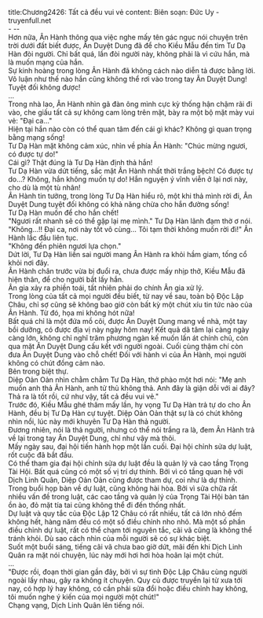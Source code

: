 title:Chương2426: Tất cả đều vui vẻ
content:
Biên soạn: Đức Uy - truyenfull.net<br>- --<br>Hơn nữa, Ân Hành thông qua việc nghe mấy tên gác ngục nói chuyện trên trời dưới đất biết được, Ân Duyệt Dung đã để cho Kiều Mẫu đến tìm Tư Dạ Hàn đòi người. Chỉ bất quá, lần đòi người này, không phải là vì cứu hắn, mà là muốn mạng của hắn.<br>Sự kinh hoàng trong lòng Ân Hành đã không cách nào diễn tả được bằng lời. Vô luận như thế nào hắn cũng không thể rơi vào trong tay Ân Duyệt Dung! Tuyệt đối không được!<br>...<br>Trong nhà lao, Ân Hành nhìn gã đàn ông mình cực kỳ thống hận chậm rãi đi vào, che giấu tất cả sự không cam lòng trên mặt, bày ra một bộ mặt mày vui vẻ: "Đại ca..."<br>Hiện tại hắn nào còn có thể quan tâm đến cái gì khác? Không gì quan trọng bằng mạng sống!<br>Tư Dạ Hàn mặt không cảm xúc, nhìn về phía Ân Hành: "Chúc mừng ngươi, có được tự do!"<br>Cái gì? Thật đúng là Tư Dạ Hàn định thả hắn!<br>Tư Dạ Hàn vừa dứt tiếng, sắc mặt Ân Hành nhất thời trắng bệch! Có được tự do...? Không, hắn không muốn tự do! Hắn nguyện ý vĩnh viễn ở lại nơi này, cho dù là một tù nhân!<br>Ân Hành tin tưởng, trong lòng Tư Dạ Hàn hiểu rõ, một khi thả mình rời đi, Ân Duyệt Dung tuyệt đối không có khả năng chừa cho hắn đường sống!<br>Tư Dạ Hàn muốn để cho hắn chết!<br>"Ngươi rất nhanh sẽ có thể gặp lại mẹ mình." Tư Dạ Hàn lãnh đạm thờ ơ nói.<br>"Không...!! Đại ca, nơi này tốt vô cùng... Tôi tạm thời không muốn rời đi!" Ân Hành lắc đầu liên tục.<br>"Không đến phiên ngươi lựa chọn."<br>Dứt lời, Tư Dạ Hàn liền sai người mang Ân Hành ra khỏi hầm giam, tống cổ khỏi nơi đây.<br>Ân Hành chân trước vừa bị đuổi ra, chưa được mấy nhịp thở, Kiều Mẫu đã hiện thân, để cho người bắt lấy hắn.<br>Ân gia xảy ra phiền toái, tất nhiên phải do chính Ân gia xử lý.<br>Trong lòng của tất cả mọi người đều biết, từ nay về sau, toàn bộ Độc Lập Châu, chỉ sợ cũng sẽ không bao giờ còn bất kỳ một chút xíu tin tức nào của Ân Hành. Từ đó, họa mi không hót nữa!<br>Bất quá chỉ là một đứa mồ côi, được Ân Duyệt Dung mang về nhà, một tay bồi dưỡng, có được địa vị này ngày hôm nay! Kết quả dã tâm lại càng ngày càng lớn, không chỉ nghĩ trăm phương ngàn kế muốn lấn át chính chủ, còn qua mặt Ân Duyệt Dung cấu kết với người ngoài. Cuối cùng thậm chí còn đưa Ân Duyệt Dung vào chỗ chết! Đối với hành vi của Ân Hành, mọi người không có chút đồng cảm nào.<br>Bên trong biệt thự.<br>Diệp Oản Oản nhìn chằm chằm Tư Dạ Hàn, thở phào một hơi nói: "Mẹ anh muốn anh thả Ân Hành, anh tử thủ không thả. Anh đây là giận dỗi với ai đây? Thả ra là tốt rồi, cứ như vậy, tất cả đều vui vẻ."<br>Trước đó, Kiều Mẫu ghé thăm mấy lần, hy vọng Tư Dạ Hàn trả tự do cho Ân Hành, đều bị Tư Dạ Hàn cự tuyệt. Diệp Oản Oản thật sự là có chút không nhìn nổi, lúc này mới khuyên Tư Dạ Hàn thả người.<br>Đương nhiên, nói là thả người, nhưng có thể nói trắng ra là, đem Ân Hành trả về lại trong tay Ân Duyệt Dung, chỉ như vậy mà thôi.<br>Mấy ngày sau, đại hội tiến hành họp một lần cuối. Đại hội chỉnh sửa dự luật, rốt cuộc đã bắt đầu.<br>Có thể tham gia đại hội chỉnh sửa dự luật đều là quản lý và cao tầng Trọng Tài Hội. Bất quá cũng có một số vị trí dự thính. Bởi vì có tầng quan hệ với Dịch Linh Quân, Diệp Oản Oản cũng được tham dự, coi như là dự thính.<br>Trong buổi họp bàn về dự luật, cũng không hài hòa. Bởi vì sửa chữa rất nhiều vấn đề trong luật, các cao tầng và quản lý của Trọng Tài Hội bàn tán ồn ào, đỏ mặt tía tai cũng không thể đi đến thống nhất.<br>Dự luật và quy tắc của Độc Lập 12 Châu có rất nhiều, tất cả lớn nhỏ đếm không hết, hàng năm đều có một số điều chỉnh nho nhỏ. Mà một số phần điều chỉnh dự luật, rất có thể chạm tới nguyên tắc, cãi vã cũng là không thể tránh khỏi. Dù sao cách nhìn của mỗi người sẽ có sự khác biệt.<br>Suốt một buổi sáng, tiếng cãi vã chưa bao giờ dứt, mãi đến khi Dịch Linh Quân ra mặt nói chuyện, lúc này mới hơi hơi hòa hoãn lại một chút.<br>...<br>"Được rồi, đoạn thời gian gần đây, bởi vì sự tình Độc Lập Châu cùng người ngoài lấy nhau, gây ra không ít chuyện. Quy củ được truyền lại từ xưa tới nay, có hợp lý hay không, có cần phải sửa đổi hoặc điều chỉnh hay không, tôi muốn nghe ý kiến của mọi người một chút!"<br>Chạng vạng, Dịch Linh Quân lên tiếng nói.